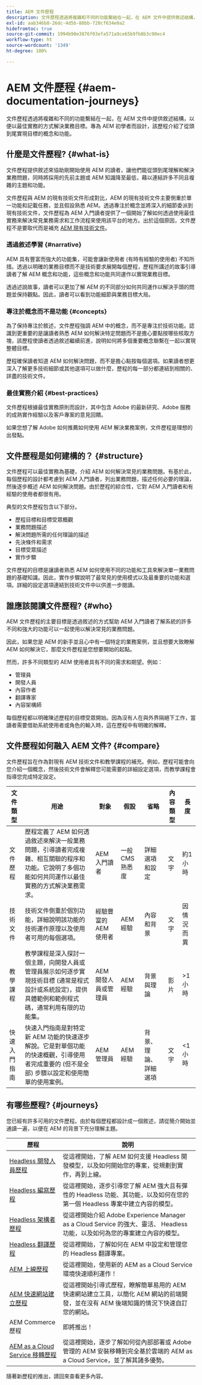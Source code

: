 ```yaml
---
title: AEM 文件歷程
description: 文件歷程透過將複雜和不同的功能繫結在一起，在 AEM 文件中提供敘述結構，以便以最佳實務的方式解決業務目標。專為 AEM 初學者而設計，該歷程介紹了從頭到尾實現目標的概念和功能。
exl-id: aab346b8-26dc-4d5b-88bb-720cf634e0a2
hidefromtoc: true
source-git-commit: 1994b90e3876f03efa571a9ce65b9fb8b3c90ec4
workflow-type: ht
source-wordcount: '1349'
ht-degree: 100%

---
```


# AEM 文件歷程 {#aem-documentation-journeys}

文件歷程透過將複雜和不同的功能繫結在一起，在 AEM 文件中提供敘述結構，以便以最佳實務的方式解決業務目標。專為 AEM 初學者而設計，該歷程介紹了從頭到尾實現目標的概念和功能。

## 什麼是文件歷程? {#what-is}

文件歷程提供敘述來協助剛開始使用 AEM 的讀者，讓他們能從頭到尾理解和解決業務問題，同時將採用的先前主題或 AEM 知識降至最低，藉以連結許多不同且複雜的主題和功能。

文件歷程與 AEM 的現有技術文件形成對比，AEM 的現有技術文件主要側重於單一功能和記載任務，並且假設熟悉 AEM。透過專注於概念並將深入的細節委派到現有技術文件，文件歷程為 AEM 入門讀者提供了一個開始了解如何透過使用最佳實務來解決常見業務需求和工作流程來使用該平台的地方。出於這個原因，文件歷程不是要取代而是補充 [AEM 現有技術文件](https://experienceleague.adobe.com/docs/experience-manager-cloud-service.html)。

### 透過敘述學習 {#narrative}

AEM 具有豐富而強大的功能集，可能會讓新使用者 (有時有經驗的使用者) 不知所措。透過以明確的業務目標而不是技術要求展開每個歷程，歷程所講述的故事引導讀者了解 AEM 概念和功能，這些概念和功能共同運作以實現業務目標。

透過述說故事，讀者可以更加了解 AEM 的不同部分如何共同運作以解決手頭的問題並保持觀點。因此，讀者可以看到功能細節與業務目標大局。

### 專注於概念而不是功能 {#concepts}

為了保持專注於敘述，文件歷程強調 AEM 中的概念，而不是專注於技術功能。認識到更重要的是讓讀者熟悉 AEM 如何解決特定問題而不是擔心要點按哪些核取方塊，該歷程使讀者透過敘述繼續前進，說明如何將多個重要概念聯繫在一起以實現整體目標。

歷程確保讀者知道 AEM 如何解決問題，而不是擔心點按每個選項。如果讀者想更深入了解更多技術細節或其他選項可以做什麼，歷程的每一部分都連結到相關的、詳盡的技術文件。

### 最佳實務介紹 {#best-practices}

文件歷程根據最佳實務原則而設計，其中包含 Adobe 的最新研究、Adobe 服務的成熟實作經驗以及客戶專案的意見回饋。

如果您想了解 Adobe 如何推薦如何使用 AEM 解決業務案例，文件歷程是理想的出發點。

## 文件歷程是如何建構的？ {#structure}

文件歷程可以最佳實務為基礎，介紹 AEM 如何解決常見的業務問題。有基於此，每個歷程的設計都考慮到 AEM 入門讀者，列出業務問題，描述任何必要的理論，然後逐步概述 AEM 如何解決問題。由於歷程的綜合性，它對 AEM 入門讀者和有經驗的使用者都很有用。

典型的文件歷程包含以下部分。

* 歷程目標和目標受眾概觀
* 業務問題描述
* 解決問題所需的任何理論的描述
* 先決條件和需求
* 目標受眾描述
* 實作步驟

文件歷程的目標是讓讀者熟悉 AEM 如何使用不同的功能和工具來解決單一業務問題的基礎知識。因此，實作步驟說明了最常見的使用模式以及最重要的功能和選項。詳細的設定選項連結到技術文件中以供進一步閱讀。

## 誰應該閱讀文件歷程? {#who}

AEM 文件歷程的主要目標是透過敘述的方式幫助 AEM 入門讀者了解系統的許多不同和強大的功能可以一起使用以解決常見的業務問題。

因此，如果您是 AEM 的新手並且心中有一個特定的業務案例，並且想要大致瞭解 AEM 如何解決它，那麼文件歷程是您想要開始的起點。

然而，許多不同類型的 AEM 使用者具有不同的需求和期望。例如：

* 管理員
* 開發人員
* 內容作者
* 翻譯專家
* 內容架構師

每個歷程都以明確陳述歷程的目標受眾開始。因為沒有人在與外界隔絕下工作，當讀者需要借助系統使用者或角色的輸入時，這在歷程中有明確的解釋。

## 文件歷程如何融入 AEM 文件? {#compare}

文件歷程旨在作為對現有 AEM 技術文件和教學課程的補充。例如，歷程可能會向您介紹一個概念，然後技術文件會解釋您可能需要的詳細設定選項，而教學課程會指導您完成特定設定。

| 文件類型 | 用途 | 對象 | 假設 | 省略 | 內容類型 | 長度 |
|---|---|---|---|---|---|---|
| 文件歷程 | 歷程定義了 AEM 如何透過敘述來解決一般業務問題，引導讀者完成複雜、相互關聯的程序和功能。它說明了多個功能如何共同運作以最佳實務的方式解決業務需求。 | AEM 入門讀者 | 一般 CMS 熟悉度 | 詳細選項和設定 | 文字 | 約1 小時 |
| 技術文件 | 技術文件側重於個別功能，詳細說明該功能的技術運作原理以及使用者可用的每個選項。 | 經驗豐富的 AEM 使用者 | AEM 經驗 | 內容和背景 | 文字 | 因情況而異 |
| 教學課程 | 教學課程是深入探討一個主題，向開發人員或管理員展示如何逐步實現技術目標 (通常是程式設計或系統設定)，提供具體範例和範例程式碼，通常利用有限的功能集。 | AEM 開發人員或管理員 | AEM 經驗 | 背景與理論 | 影片 | >1 小時 |
| 快速入門指南 | 快速入門指南是對特定新 AEM 功能的快速逐步解說。它是對單個功能的快速概觀，引導使用者完成重要的 (但不是全部) 步驟以設定和使用簡單的使用案例。 | AEM 管理員 | AEM 經驗 | 背景、理論、詳細選項 | 文字 | &lt;1 小時 |

## 有哪些歷程? {#journeys}

您已經有許多可用的文件歷程。由於每個歷程都設計成一個敘述，請從簡介開始並通讀一遍，以便在 AEM 的背景下充分理解主題。

| 歷程 | 說明 |
|---|---|
| [Headless 開發人員歷程](/help/journey-headless/developer/overview.md) | 從這裡開始，了解 AEM 如何支援 Headless 開發模型，以及如何開始您的專案，從規劃到實作，再到上線。 |
| [Headless 編寫歷程](/help/journey-headless/author/overview.md) | 從這裡開始，逐步引導您了解 AEM 強大且有彈性的 Headless 功能、其功能，以及如何在您的第一個 Headless 專案中建立內容的模型。 |
| [Headless 架構者歷程](/help/journey-headless/architect/overview.md)  | 從這裡開始介紹 Adobe Experience Manager as a Cloud Service 的強大、靈活、 Headless 功能，以及如何為您的專案建立內容的模型。 |
| [Headless 翻譯歷程](/help/journey-headless/translation/overview.md) | 從這裡開始，了解如何在 AEM 中設定和管理您的 Headless 翻譯專案。 |
| [AEM 上線歷程](/help/journey-onboarding/overview.md) | 從這裡開始，使用新的 AEM as a Cloud Service 環境快速順利運作！ |
| [AEM 快速網站建立歷程 ](/help/journey-sites/quick-site/overview.md) | 從這裡開始引導式歷程，瞭解簡單易用的 AEM 快速網站建立工具，以簡化 AEM 網站的前端開發，並在沒有 AEM 後端知識的情況下快速自訂您的網站。 |
| AEM Commerce 歷程 | 即將推出！ |
| [AEM as a Cloud Service 移轉歷程 ](/help/journey-migration/getting-started.md) | 從這裡開始，逐步了解如何從內部部署或 Adobe 管理的 AEM 安裝移轉到完全基於雲端的 AEM as a Cloud Service，並了解其諸多優勢。 |

隨著新歷程的推出，請回來查看更多內容。
